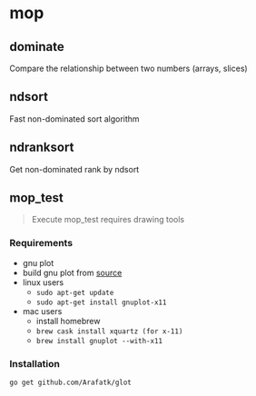 # mop
## dominate
Compare the relationship between two numbers (arrays, slices) 
## ndsort
Fast non-dominated sort algorithm
## ndranksort
Get non-dominated rank by ndsort
## mop_test
> Execute mop_test requires drawing tools
### Requirements
- gnu plot
- build gnu plot from [source](https://sourceforge.net/projects/gnuplot/files/gnuplot/)
- linux users
    - `sudo apt-get update`
    - `sudo apt-get install gnuplot-x11`
- mac users
    - install homebrew
    - `brew cask install xquartz (for x-11)`
    - `brew install gnuplot --with-x11`
### Installation
`go get github.com/Arafatk/glot`